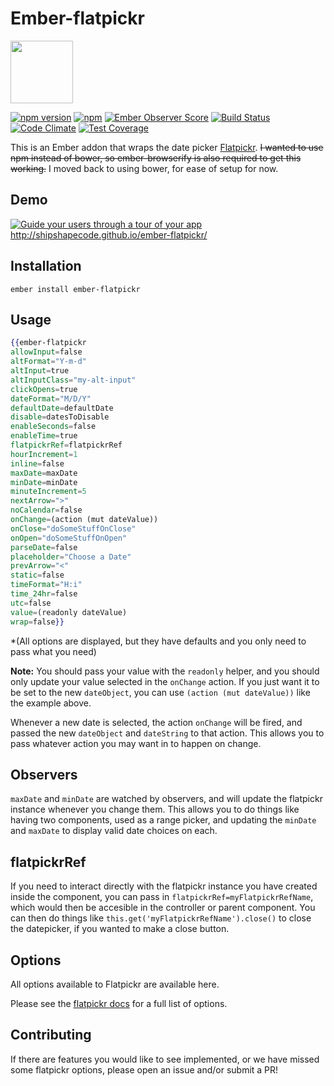 # Ember-flatpickr

<a href="http://shipshape.io/"><img src="http://i.imgur.com/EVjM7AV.png" width="100" height="100"/></a>

[![npm version](https://badge.fury.io/js/ember-flatpickr.svg)](http://badge.fury.io/js/ember-flatpickr)
[![npm](https://img.shields.io/npm/dm/ember-flatpickr.svg)]()
[![Ember Observer Score](https://emberobserver.com/badges/ember-flatpickr.svg)](https://emberobserver.com/addons/ember-flatpickr)
[![Build Status](https://travis-ci.org/shipshapecode/ember-flatpickr.svg?branch=master)](https://travis-ci.org/shipshapecode/ember-flatpickr)
[![Code Climate](https://codeclimate.com/github/shipshapecode/ember-flatpickr/badges/gpa.svg)](https://codeclimate.com/github/shipshapecode/ember-flatpickr)
[![Test Coverage](https://codeclimate.com/github/shipshapecode/ember-flatpickr/badges/coverage.svg)](https://codeclimate.com/github/shipshapecode/ember-flatpickr/coverage)

This is an Ember addon that wraps the date picker [Flatpickr](http://chmln.github.io/flatpickr/). ~~I wanted to use npm instead of bower, so ember-browserify is also required to get this working.~~ I moved back to using bower, for ease of setup for now.

## Demo

[![Guide your users through a tour of your app](http://i.imgur.com/9ZvagVn.png)](http://shipshapecode.github.io/ember-flatpickr/)
http://shipshapecode.github.io/ember-flatpickr/

## Installation

`ember install ember-flatpickr`

## Usage

```hbs
{{ember-flatpickr
allowInput=false  
altFormat="Y-m-d"
altInput=true
altInputClass="my-alt-input"
clickOpens=true
dateFormat="M/D/Y"
defaultDate=defaultDate
disable=datesToDisable
enableSeconds=false
enableTime=true
flatpickrRef=flatpickrRef
hourIncrement=1
inline=false
maxDate=maxDate
minDate=minDate
minuteIncrement=5
nextArrow=">"
noCalendar=false
onChange=(action (mut dateValue))
onClose="doSomeStuffOnClose"
onOpen="doSomeStuffOnOpen"
parseDate=false
placeholder="Choose a Date"
prevArrow="<"
static=false
timeFormat="H:i"
time_24hr=false
utc=false
value=(readonly dateValue)
wrap=false}}
```

*(All options are displayed, but they have defaults and you only need to pass what you need)

**Note:** You should pass your value with the `readonly` helper, and you should only update your value selected in the `onChange` action. If you just want it to be set to the new `dateObject`, you can use `(action (mut dateValue))` like the example above.

Whenever a new date is selected, the action `onChange` will be fired, and passed the new `dateObject` and `dateString` to that action. This allows you to pass whatever action you may want in to happen on change.

## Observers

`maxDate` and `minDate` are watched by observers, and will update the flatpickr instance whenever you change them. This allows you to do things like having two components, used as a range picker, and updating the `minDate` and `maxDate` to display valid date choices on each.

## flatpickrRef

If you need to interact directly with the flatpickr instance you have created inside the component, you can pass in `flatpickrRef=myFlatpickrRefName`, which would then be accesible in the controller or parent component. You can then do things like `this.get('myFlatpickrRefName').close()` to close the datepicker, if you wanted to make a close button.

## Options

All options available to Flatpickr are available here.

Please see the [flatpickr docs](https://chmln.github.io/flatpickr/) for a full list of options.

## Contributing

If there are features you would like to see implemented, or we have missed some flatpickr options, please open an issue and/or submit a PR!
